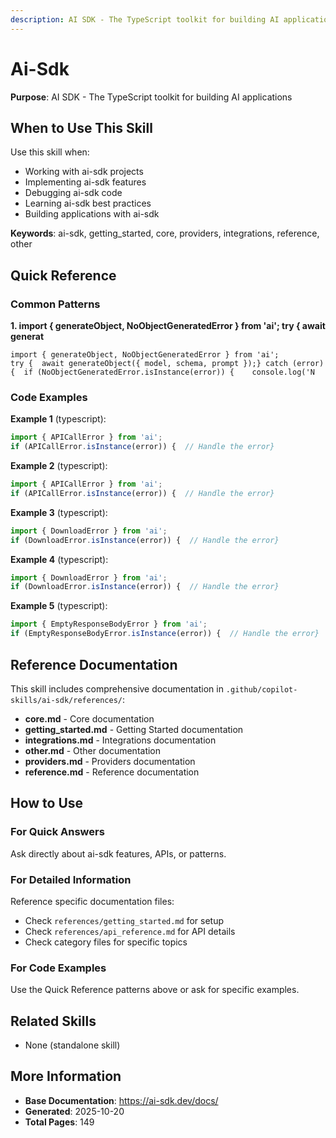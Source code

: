 ```yaml
---
description: AI SDK - The TypeScript toolkit for building AI applications
---
```


# Ai-Sdk

**Purpose**: AI SDK - The TypeScript toolkit for building AI applications

## When to Use This Skill

Use this skill when:
- Working with ai-sdk projects
- Implementing ai-sdk features
- Debugging ai-sdk code
- Learning ai-sdk best practices
- Building applications with ai-sdk

**Keywords**: ai-sdk, getting_started, core, providers, integrations, reference, other

## Quick Reference

### Common Patterns

**1. import { generateObject, NoObjectGeneratedError } from 'ai'; try { await generat**

```
import { generateObject, NoObjectGeneratedError } from 'ai';
try {  await generateObject({ model, schema, prompt });} catch (error) {  if (NoObjectGeneratedError.isInstance(error)) {    console.log('N
```

### Code Examples

**Example 1** (typescript):
```typescript
import { APICallError } from 'ai';
if (APICallError.isInstance(error)) {  // Handle the error}
```

**Example 2** (typescript):
```typescript
import { APICallError } from 'ai';
if (APICallError.isInstance(error)) {  // Handle the error}
```

**Example 3** (typescript):
```typescript
import { DownloadError } from 'ai';
if (DownloadError.isInstance(error)) {  // Handle the error}
```

**Example 4** (typescript):
```typescript
import { DownloadError } from 'ai';
if (DownloadError.isInstance(error)) {  // Handle the error}
```

**Example 5** (typescript):
```typescript
import { EmptyResponseBodyError } from 'ai';
if (EmptyResponseBodyError.isInstance(error)) {  // Handle the error}
```

## Reference Documentation

This skill includes comprehensive documentation in `.github/copilot-skills/ai-sdk/references/`:

- **core.md** - Core documentation
- **getting_started.md** - Getting Started documentation
- **integrations.md** - Integrations documentation
- **other.md** - Other documentation
- **providers.md** - Providers documentation
- **reference.md** - Reference documentation

## How to Use

### For Quick Answers
Ask directly about ai-sdk features, APIs, or patterns.

### For Detailed Information
Reference specific documentation files:
- Check `references/getting_started.md` for setup
- Check `references/api_reference.md` for API details
- Check category files for specific topics

### For Code Examples
Use the Quick Reference patterns above or ask for specific examples.

## Related Skills

- None (standalone skill)

## More Information

- **Base Documentation**: https://ai-sdk.dev/docs/
- **Generated**: 2025-10-20
- **Total Pages**: 149
